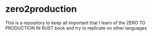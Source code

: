 # zero2production
This is a repository to keep all important that I learn of the ZERO TO PRODUCTION IN RUST book and try to replicate on other languages